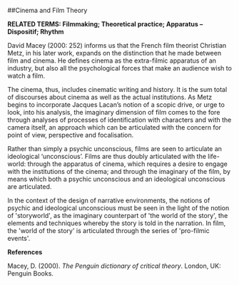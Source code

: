 ##Cinema and Film Theory

**RELATED TERMS: Filmmaking; Theoretical practice; Apparatus – Dispositif; Rhythm**

David Macey (2000: 252) informs us that the French film theorist Christian Metz, in his later work, expands on the distinction that he made between film and cinema. He defines cinema as the extra-filmic apparatus of an industry, but also all the psychological forces that make an audience wish to watch a film.

The cinema, thus, includes cinematic writing and history. It is the sum total of discourses about cinema as well as the actual institutions. As Metz begins to incorporate Jacques Lacan’s notion of a scopic drive, or urge to look, into his analysis, the imaginary dimension of film comes to the fore through analyses of processes of identification with characters and with the camera itself, an approach which can be articulated with the concern for point of view, perspective and focalisation.

Rather than simply a psychic unconscious, films are seen to articulate an ideological ‘unconscious’. Films are thus doubly articulated with the life-world: through the apparatus of cinema, which requires a desire to engage with the institutions of the cinema; and through the imaginary of the film, by means which both a psychic unconscious and an ideological unconscious are articulated.

In the context of the design of narrative environments, the notions of psychic and ideological unconscious must be seen in the light of the notion of 'storyworld', as the imaginary counterpart of 'the world of the story', the elements and techniques whereby the story is told in the narration. In film, the 'world of the story' is articulated through the series of 'pro-filmic events'.

**References**

Macey, D. (2000). _The Penguin dictionary of critical theory_. London, UK: Penguin Books.

